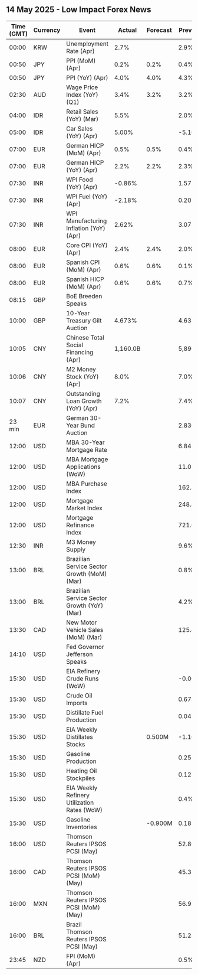 ## 14 May 2025 - Low Impact Forex News

| Time (GMT) | Currency | Event | Actual | Forecast | Previous |
|------|----------|-------|--------|----------|----------|
| 00:00 | KRW | Unemployment Rate (Apr) | 2.7% |  | 2.9% |
| 00:50 | JPY | PPI (MoM) (Apr) | 0.2% | 0.2% | 0.4% |
| 00:50 | JPY | PPI (YoY) (Apr) | 4.0% | 4.0% | 4.3% |
| 02:30 | AUD | Wage Price Index (YoY) (Q1) | 3.4% | 3.2% | 3.2% |
| 04:00 | IDR | Retail Sales (YoY) (Mar) | 5.5% |  | 2.0% |
| 05:00 | IDR | Car Sales (YoY) (Apr) | 5.00% |  | -5.10% |
| 07:00 | EUR | German HICP (MoM) (Apr) | 0.5% | 0.5% | 0.4% |
| 07:00 | EUR | German HICP (YoY) (Apr) | 2.2% | 2.2% | 2.3% |
| 07:30 | INR | WPI Food (YoY) (Apr) | -0.86% |  | 1.57% |
| 07:30 | INR | WPI Fuel (YoY) (Apr) | -2.18% |  | 0.20% |
| 07:30 | INR | WPI Manufacturing Inflation (YoY) (Apr) | 2.62% |  | 3.07% |
| 08:00 | EUR | Core CPI (YoY) (Apr) | 2.4% | 2.4% | 2.0% |
| 08:00 | EUR | Spanish CPI (MoM) (Apr) | 0.6% | 0.6% | 0.1% |
| 08:00 | EUR | Spanish HICP (MoM) (Apr) | 0.6% | 0.6% | 0.7% |
| 08:15 | GBP | BoE Breeden Speaks |  |  |  |
| 10:00 | GBP | 10-Year Treasury Gilt Auction | 4.673% |  | 4.638% |
| 10:05 | CNY | Chinese Total Social Financing (Apr) | 1,160.0B |  | 5,890.0B |
| 10:06 | CNY | M2 Money Stock (YoY) (Apr) | 8.0% |  | 7.0% |
| 10:07 | CNY | Outstanding Loan Growth (YoY) (Apr) | 7.2% |  | 7.4% |
| 23 min | EUR | German 30-Year Bund Auction |  |  | 2.830% |
| 12:00 | USD | MBA 30-Year Mortgage Rate |  |  | 6.84% |
| 12:00 | USD | MBA Mortgage Applications (WoW) |  |  | 11.0% |
| 12:00 | USD | MBA Purchase Index |  |  | 162.8 |
| 12:00 | USD | Mortgage Market Index |  |  | 248.4 |
| 12:00 | USD | Mortgage Refinance Index |  |  | 721.0 |
| 12:30 | INR | M3 Money Supply |  |  | 9.6% |
| 13:00 | BRL | Brazilian Service Sector Growth (MoM) (Mar) |  |  | 0.8% |
| 13:00 | BRL | Brazilian Service Sector Growth (YoY) (Mar) |  |  | 4.2% |
| 13:30 | CAD | New Motor Vehicle Sales (MoM) (Mar) |  |  | 125.4K |
| 14:10 | USD | Fed Governor Jefferson Speaks |  |  |  |
| 15:30 | USD | EIA Refinery Crude Runs (WoW) |  |  | -0.007M |
| 15:30 | USD | Crude Oil Imports |  |  | 0.673M |
| 15:30 | USD | Distillate Fuel Production |  |  | 0.041M |
| 15:30 | USD | EIA Weekly Distillates Stocks |  | 0.500M | -1.107M |
| 15:30 | USD | Gasoline Production |  |  | 0.253M |
| 15:30 | USD | Heating Oil Stockpiles |  |  | 0.123M |
| 15:30 | USD | EIA Weekly Refinery Utilization Rates (WoW) |  |  | 0.4% |
| 15:30 | USD | Gasoline Inventories |  | -0.900M | 0.188M |
| 16:00 | USD | Thomson Reuters IPSOS PCSI (May) |  |  | 52.80 |
| 16:00 | CAD | Thomson Reuters IPSOS PCSI (MoM) (May) |  |  | 45.35 |
| 16:00 | MXN | Thomson Reuters IPSOS PCSI (MoM) (May) |  |  | 56.92 |
| 16:00 | BRL | Brazil Thomson Reuters IPSOS PCSI (May) |  |  | 51.28 |
| 23:45 | NZD | FPI (MoM) (Apr) |  |  | 0.5% |
